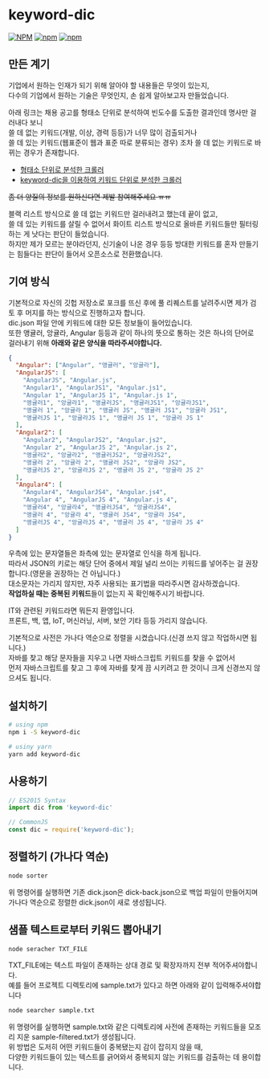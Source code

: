 # keyword-dic
[![NPM](https://nodei.co/npm/keyword-dic.png)](https://nodei.co/npm/keyword-dic/)
[![npm](https://img.shields.io/npm/dt/keyword-dic.svg)](https://www.npmjs.com/package/keyword-dic)
[![npm](https://img.shields.io/npm/v/keyword-dic.svg)](https://www.npmjs.com/package/keyword-dic)

## 만든 계기
기업에서 원하는 인재가 되기 위해 알아야 할 내용들은 무엇이 있는지,  
다수의 기업에서 원하는 기술은 무엇인지, 손 쉽게 알아보고자 만들었습니다.  

아래 링크는 채용 공고를 형태소 단위로 분석하여 빈도수를 도출한 결과인데 명사만 걸러내다 보니  
쓸 데 없는 키워드(개발, 이상, 경력 등등)가 너무 많이 검출되거나  
쓸 데 있는 키워드(웹표준이 웹과 표준 따로 분류되는 경우) 조차 쓸 데 없는 키워드로 바뀌는 경우가 존재합니다.  

* [형태소 단위로 분석한 크롤러](https://perfectacle.github.io/crawl-temp/)  
* [keyword-dic을 이용하여 키워드 단위로 분석한 크롤러](https://perfectacle.github.io/crawl-temp/v2)

~~좀 더 양질의 정보를 원하신다면 제발 참여해주세요 ㅠㅠ~~

블랙 리스트 방식으로 쓸 데 없는 키워드만 걸러내려고 했는데 끝이 없고,  
쓸 데 있는 키워드를 살릴 수 없어서 화이트 리스트 방식으로 올바른 키워드들만 필터링하는 게 낫다는 판단이 들었습니다.  
하지만 제가 모르는 분야라던지, 신기술이 나온 경우 등등 방대한 키워드를 혼자 만들기는 힘들다는 판단이 들어서 오픈소스로 전환했습니다.  

## 기여 방식
기본적으로 자신의 깃헙 저장소로 포크를 뜨신 후에 풀 리퀘스트를 날려주시면 제가 검토 후 머지를 하는 방식으로 진행하고자 합니다.  
dic.json 파일 안에 키워드에 대한 모든 정보들이 들어있습니다.  
또한 앵귤러, 앙귤라, Angular 등등과 같이 하나의 뜻으로 통하는 것은 하나의 단어로 걸러내기 위해 **아래와 같은 양식을 따라주셔야합니다.**
```json
{
  "Angular": ["Angular", "앵귤러", "앙귤라"],
  "AngularJS": [
    "AngularJS", "Angular.js",
    "Angular1", "AngularJS1", "Angular.js1",
    "Angular 1", "AngularJS 1", "Angular.js 1",
    "앵귤러1", "앙귤라1", "앵귤러JS", "앵귤러JS1", "앙귤라JS1",
    "앵귤러 1", "앙귤라 1", "앵귤러 JS", "앵귤러 JS1", "앙귤라 JS1",
    "앵귤러JS 1", "앙귤라JS 1", "앵귤러 JS 1", "앙귤라 JS 1"
  ],
  "Angular2": [
    "Angular2", "AngularJS2", "Angular.js2",
    "Angular 2", "AngularJS 2", "Angular.js 2",
    "앵귤러2", "앙귤라2", "앵귤러JS2", "앙귤라JS2",
    "앵귤러 2", "앙귤라 2", "앵귤러 JS2", "앙귤라 JS2",
    "앵귤러JS 2", "앙귤라JS 2", "앵귤러 JS 2", "앙귤라 JS 2"
  ],
  "Angular4": [
    "Angular4", "AngularJS4", "Angular.js4",
    "Angular 4", "AngularJS 4", "Angular.js 4",
    "앵귤러4", "앙귤라4", "앵귤러JS4", "앙귤라JS4",
    "앵귤러 4", "앙귤라 4", "앵귤러 JS4", "앙귤라 JS4",
    "앵귤러JS 4", "앙귤라JS 4", "앵귤러 JS 4", "앙귤라 JS 4"
  ]
}
```
우측에 있는 문자열들은 좌측에 있는 문자열로 인식을 하게 됩니다.  
따라서 JSON의 키로는 해당 단어 중에서 제일 널리 쓰이는 키워드를 넣어주는 걸 권장합니다.(영문을 권장하는 건 아닙니다.)  
대소문자는 가리지 않지만, 자주 사용되는 표기법을 따라주시면 감사하겠습니다.  
**작업하실 때는 중복된 키워드**들이 없는지 꼭 확인해주시기 바랍니다.  

IT와 관련된 키워드라면 뭐든지 환영입니다.  
프론트, 백, 앱, IoT, 머신러닝, 서버, 보안 기타 등등 가리지 않습니다.

기본적으로 사전은 가나다 역순으로 정렬을 시켰습니다.(신경 쓰지 않고 작업하시면 됩니다.)  
자바를 찾고 해당 문자들을 지우고 나면 자바스크립트 키워드를 찾을 수 없어서  
먼저 자바스크립트를 찾고 그 후에 자바를 찾게 끔 시키려고 한 것이니 크게 신경쓰지 않으셔도 됩니다.

## 설치하기
```bash
# using npm
npm i -S keyword-dic

# usiny yarn
yarn add keyword-dic
```

## 사용하기
```javascript
// ES2015 Syntax
import dic from 'keyword-dic'

// CommonJS
const dic = require('keyword-dic');
```

## 정렬하기 (가나다 역순)
```bash
node sorter
```

위 명령어를 실행하면 기존 dick.json은 dick-back.json으로 백업 파일이 만들어지며 가나다 역순으로 정렬한 dick.json이 새로 생성됩니다.

## 샘플 텍스트로부터 키워드 뽑아내기
```bash
node seracher TXT_FILE
```

TXT_FILE에는 텍스트 파일이 존재하는 상대 경로 및 확장자까지 전부 적어주셔야합니다.  
예를 들어 프로젝트 디렉토리에 sample.txt가 있다고 하면 아래와 같이 입력해주셔야합니다
```bash
node searcher sample.txt
```

위 명령어를 실행하면 sample.txt와 같은 디렉토리에 사전에 존재하는 키워드들을 모조리 지운 sample-filtered.txt가 생성됩니다.  
위 방법은 도저히 어떤 키워드들이 중복됐는지 감이 잡히지 않을 때,  
다양한 키워드들이 있는 텍스트를 긁어와서 중복되지 않는 키워드를 검출하는 데 용이합니다.